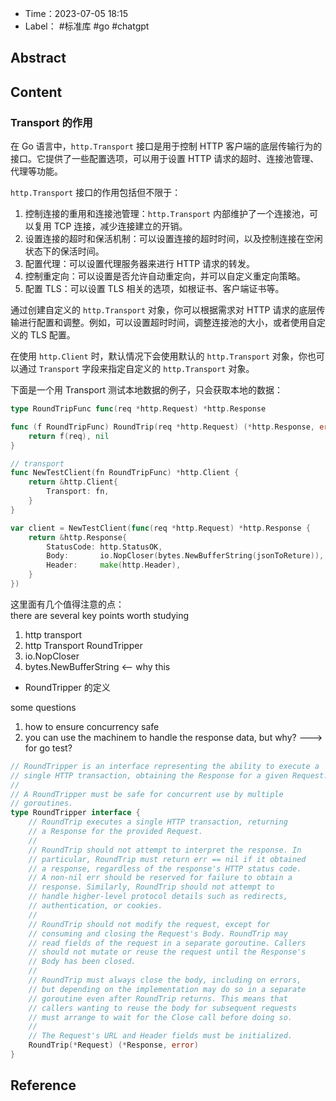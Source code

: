 - Time：2023-07-05 18:15
- Label： #标准库 #go #chatgpt

## Abstract

## Content

### Transport 的作用

在 Go 语言中，`http.Transport` 接口是用于控制 HTTP 客户端的底层传输行为的接口。它提供了一些配置选项，可以用于设置 HTTP 请求的超时、连接池管理、代理等功能。

`http.Transport` 接口的作用包括但不限于：

1. 控制连接的重用和连接池管理：`http.Transport` 内部维护了一个连接池，可以复用 TCP 连接，减少连接建立的开销。
2. 设置连接的超时和保活机制：可以设置连接的超时时间，以及控制连接在空闲状态下的保活时间。
3. 配置代理：可以设置代理服务器来进行 HTTP 请求的转发。
4. 控制重定向：可以设置是否允许自动重定向，并可以自定义重定向策略。
5. 配置 TLS：可以设置 TLS 相关的选项，如根证书、客户端证书等。

通过创建自定义的 `http.Transport` 对象，你可以根据需求对 HTTP 请求的底层传输进行配置和调整。例如，可以设置超时时间，调整连接池的大小，或者使用自定义的 TLS 配置。

在使用 `http.Client` 时，默认情况下会使用默认的 `http.Transport` 对象，你也可以通过 `Transport` 字段来指定自定义的 `http.Transport` 对象。

下面是一个用 Transport 测试本地数据的例子，只会获取本地的数据：

```go
type RoundTripFunc func(req *http.Request) *http.Response

func (f RoundTripFunc) RoundTrip(req *http.Request) (*http.Response, error) {
	return f(req), nil
}

// transport
func NewTestClient(fn RoundTripFunc) *http.Client {
	return &http.Client{
		Transport: fn,
	}
}

var client = NewTestClient(func(req *http.Request) *http.Response {
	return &http.Response{
		StatusCode: http.StatusOK,
		Body:       io.NopCloser(bytes.NewBufferString(jsonToReture)),
		Header:     make(http.Header),
	}
})
```

这里面有几个值得注意的点：  
there are several key points worth studying

1. http transport
2. http Transport RoundTripper
3. io.NopCloser
4. bytes.NewBufferString <-- why this

- RoundTripper 的定义

some questions

1. how to ensure concurrency safe
2. you can use the machinem to handle the response data, but why? ---> for go test?

```go
// RoundTripper is an interface representing the ability to execute a
// single HTTP transaction, obtaining the Response for a given Request.
//
// A RoundTripper must be safe for concurrent use by multiple
// goroutines.
type RoundTripper interface {
	// RoundTrip executes a single HTTP transaction, returning
	// a Response for the provided Request.
	//
	// RoundTrip should not attempt to interpret the response. In
	// particular, RoundTrip must return err == nil if it obtained
	// a response, regardless of the response's HTTP status code.
	// A non-nil err should be reserved for failure to obtain a
	// response. Similarly, RoundTrip should not attempt to
	// handle higher-level protocol details such as redirects,
	// authentication, or cookies.
	//
	// RoundTrip should not modify the request, except for
	// consuming and closing the Request's Body. RoundTrip may
	// read fields of the request in a separate goroutine. Callers
	// should not mutate or reuse the request until the Response's
	// Body has been closed.
	//
	// RoundTrip must always close the body, including on errors,
	// but depending on the implementation may do so in a separate
	// goroutine even after RoundTrip returns. This means that
	// callers wanting to reuse the body for subsequent requests
	// must arrange to wait for the Close call before doing so.
	//
	// The Request's URL and Header fields must be initialized.
	RoundTrip(*Request) (*Response, error)
}
```

## Reference
